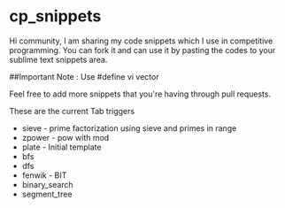 # cp_snippets
Hi community,
I am sharing my code snippets which I use in competitive programming. You can fork it and can use it by pasting the codes to your sublime text snippets area.

##Important Note : Use #define vi vector <int>

Feel free to add more snippets that you're having through pull requests.

These are the current Tab triggers

- sieve - prime factorization using sieve and primes in range
- zpower - pow with mod
- plate - Initial template
- bfs 
- dfs
- fenwik - BIT
- binary_search
- segment_tree
